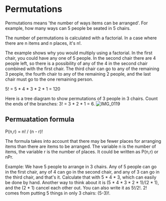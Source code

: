 # Permutations

Permutations means 'the number of ways items can be arranged'. For example, how many ways can 5 people be seated in 5 chairs.

The number of permutations is calculated with a factorial. In a case where there are n items and n places, it's n!.

The example shows why you would multiply using a factorial. In the first chair, you could have any one of 5 people. In the second chair there are 4 people left, so there is a possibility of any of the 4 in the second chair combined with the first chair. The third chair can go to any of the remaining 3 people, the fourth chair to any of the remaining 2 people, and the last chair must go to the one remaining person.

5! = 5 * 4 * 3 * 2 * 1 = 120

Here is a tree diagram to show permutations of 3 people in 3 chairs. Count the ends of the branches: 3! = 3 * 2 * 1 = 6.
![IMG_0119](https://github.com/pzzd/statistics-probability/assets/5471867/1f8ab365-77f4-4a38-a8d5-ccb3fb07da81)

## Permuatation formula

P(n,r) = n! / (n - r)!

The formula takes into account that there may be fewer places for arranging items than there are items to be arranged. The variable n is the number of items, the variable r is the number of places. It could be written as P(n,r) or nPr.

Example: We have 5 people to arrange in 3 chairs. Any of 5 people can go in the first chair, any of 4 can go in the second chair, and any of 3 can go in the third chair, and that's it. Calculate that with 5 * 4 * 3, which can easily be done by hand. Another way to think about it is (5 * 4 * 3 * 2 * 1)/(2 * 1), and the (2 * 1) cancel each other out. You can also write it as 5!/2!. 2! comes from putting 5 things in only 3 chairs: (5-3)!.

